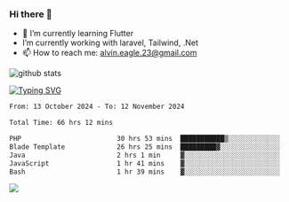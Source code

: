 ### Hi there 👋
- 🌱 I’m currently learning Flutter
-  I’m currently working with laravel, Tailwind, .Net
- 📫 How to reach me: alvin.eagle.23@gmail.com



![github stats](https://github-readme-stats.vercel.app/api?username=alvnfaiz&show_icons=true)


[![Typing SVG](http://readme-typing-svg.herokuapp.com?font=Montserrat&color=%2336BCF7&duration=4000&center=true&lines=Alvin+Faiz;Fullstack+Developer;PHP%2C+Java%2C+Javascript%2C+Python;Laravel%2C+Vue%202%2C+Tailwind%2C+Bootstrap)](https://git.io/typing-svg)

<!--[![Alvnfaiz wakatime stats](https://github-readme-stats.vercel.app/api/wakatime?username=alvnfaiz&layout=compact&theme=dracula)](https://github.com/anuraghazra/github-readme-stats)

<!--START_SECTION:waka-->

```txt
From: 13 October 2024 - To: 12 November 2024

Total Time: 66 hrs 12 mins

PHP                        30 hrs 53 mins  ███████████▒░░░░░░░░░░░░░   45.96 %
Blade Template             26 hrs 25 mins  █████████▓░░░░░░░░░░░░░░░   39.32 %
Java                       2 hrs 1 min     ▓░░░░░░░░░░░░░░░░░░░░░░░░   03.00 %
JavaScript                 1 hr 41 mins    ▓░░░░░░░░░░░░░░░░░░░░░░░░   02.52 %
Bash                       1 hr 39 mins    ▓░░░░░░░░░░░░░░░░░░░░░░░░   02.46 %
```

<!--END_SECTION:waka-->

  <!-- Change the `github-readme-stats.anuraghazra1.vercel.app` to `github-readme-stats.vercel.app`  -->
  <img align="center" src="https://github-readme-stats.anuraghazra1.vercel.app/api/top-langs/?username=alvnfaiz&layout=compact" />
<!--
**alvnfaiz/alvnfaiz** is a ✨ _special_ ✨ repository because its `README.md` (this file) appears on your GitHub profile.

Here are some ideas to get you started:

- 🔭 I’m currently working on ...
- 🌱 I’m currently learning ...
- 👯 I’m looking to collaborate on ...
- 🤔 I’m looking for help with ...
- 💬 Ask me about ...
- 📫 How to reach me: ...
- 😄 Pronouns: ...
- ⚡ Fun fact: ...
-->

